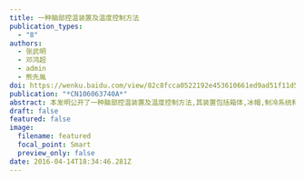 ```yaml
---
title: 一种脑部控温装置及温度控制方法
publication_types:
  - "8"
authors:
  - 张武明
  - 邓鸿超
  - admin
  - 熊先胤
doi: https://wenku.baidu.com/view/82c8fcca0522192e453610661ed9ad51f11d549d?fr=xueshu
publication: "*CN106063740A*"
abstract: 本发明公开了一种脑部控温装置及温度控制方法,其装置包括箱体,冰帽,制冷系统和控制系统,所述制冷系统包括冷却水箱,半导体制冷片,散热片,冷却水泵和流量计,所述控制系统包含单片机电路,控制面板以及若干个温度探头;冷却水箱的输出端通过导管连接冰帽的输入端,冷却水箱的输入端通过导管连接冰帽的输出端,冷却水泵和流量计都串联在导管上,半导体制冷片的冷端与冷却水箱紧贴,热端与散热片紧贴.通过调整半导体制冷片的制热功率来改变冷却水温度,进而控制患者脑部温度.本方案适用于医学颅脑降温领域.
draft: false
featured: false
image:
  filename: featured
  focal_point: Smart
  preview_only: false
date: 2016-04-14T18:34:46.281Z
---
```

